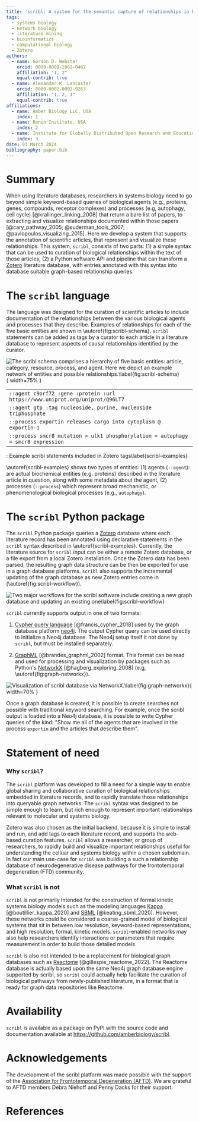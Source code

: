 ```yaml
---
title: 'scribl: A system for the semantic capture of relationships in biological literature'
tags:
  - systems biology
  - network biology
  - literature mining
  - bioinformatics
  - computational biology
  - Zotero
authors:
  - name: Gordon D. Webster
    orcid: 0009-0009-2862-0467
    affiliation: "1, 2"
    equal-contrib: true
  - name: Alexander K. Lancaster
    orcid: 0000-0002-0002-9263
    affiliation: "1, 2, 3"
    equal-contrib: true
affiliations:
  - name: Amber Biology LLC, USA
    index: 1
  - name: Ronin Institute, USA
    index: 2
  - name: Institute for Globally Distributed Open Research and Education
    index: 3
date: 03 March 2024
bibliography: paper.bib
---
```


# Summary

When using literature databases, researchers in systems biology need
to go beyond simple keyword-based queries of biological agents (e.g.,
proteins, genes, compounds, receptor complexes) and processes (e.g,
autophagy, cell cycle) [@krallinger_linking_2008] that return a bare
list of papers, to extracting and visualize relationships documented
within those papers [@cary_pathway_2005; @suderman_tools_2007; @pavlopoulos_visualizing_2015].
Here we develop a system that supports the annotation of scientific
articles, that represent and visualize these relationships. This
system, `scribl`, consists of two parts: (1) a simple syntax that can
be used to curation of biological relationships within the text of
those articles, (2) a Python software API and pipeline that can
transform a [Zotero](https://www.zotero.org/) literature database,
with entries annotated with this syntax into database suitable
graph-based relationship queries.

# The `scribl` language

The language was designed for the curation of scientific articles to
include documentation of the relationships between the various
biological agents and processes that they describe. Examples of
relationships for each of the five basic entities are shown in
\autoref{fig:scribl-schema}. `scribl` statements can be added as tags
by a curator to each article in a literature database to represent
aspects of causal relationships identified by the curator.

![The scribl schema comprises a hierarchy of five basic entities: `article`, `category`, `resource`, `process`, and `agent`. Here we depict an example network of entities and possible relationships.\label{fig:scribl-schema}](scribl-schema.png){ width=75% }

|   |
|:--|
| `::agent c9orf72 :gene :protein :url https://www.uniprot.org/uniprot/Q96LT7`     |
| `::agent gtp :tag nucleoside, purine, nucleoside triphosphate`                   |
| `::process exportin releases cargo into cytoplasm @ exportin-1`                  |
| `::process smcr8 mutation > ulk1 phosphorylation < autophagy = smcr8 expression` |
: Example scribl statements included in Zotero tags\label{scribl-examples}

\autoref{scribl-examples} shows two types of entities: (1) agents
(`::agent`): are actual biochemical entities (e.g. proteins) described
in the literature article in question, along with some metadata about
the agent, (2) processes (`::process`) which represent broad
mechanistic, or phenomenological biological processes (e.g.,
`autophagy`).

# The `scribl` Python package

The `scribl` Python package queries a [Zotero](https://zotero.org)
database where each literature record has been annotated using
declarative statements in the `scribl` syntax described in
\autoref{scribl-examples}. Currently, the literature source for
`scribl` input can be either a remote Zotero database, or a file
export from a local Zotero installation. Once the Zotero data has been
parsed, the resulting graph data structure can be then be exported for
use in a graph database platforms. `scribl` also supports the
incremental updating of the graph database as new Zotero entries come
in (\autoref{fig:scribl-workflow}).

![Two major workflows for the scribl software include creating a new graph database and updating an existing one\label{fig:scribl-workflow}](scribl-workflow.png)

`scribl` currently supports output in one of two formats:

1. [Cypher query language](https://opencypher.org/)
[@francis_cypher_2018] used by the graph database platform
[neo4j](https://neo4j.com). The output Cypher query can be used
directly to initialize a Neo4j database.  The Neo4j setup itself it
not done by `scribl`, but must be installed separately.

2.  [GraphML](http://graphml.graphdrawing.org/)
[@brandes_graphml_2002] format. This format can be read and used for
processing and visualization by packages such as Python's
[NetworkX](https://networkx.org/) [@hagberg_exploring_2008] (e.g,
\autoref{fig:graph-networkx}).

![Visualization of scribl database via NetworkX.\label{fig:graph-networkx}](../graphdb-visual.png){ width=70% }

Once a graph database is created, it is possible to create searches
not possible with traditional keyword searching. For example, once the
scribl output is loaded into a Neo4j database, it is possible to write
Cypher queries of the kind: "Show me all of the agents that are
involved in the process `exportin` and the articles that describe
them".

# Statement of need

### Why `scribl`?

The `scribl` platform was developed to fill a need for a simple way to
enable global sharing and collaborative curation of biological
relationships embedded in literature records, and to rapidly translate
those relationships into queryable graph networks. The `scribl` syntax
was designed to be simple enough to learn, but rich enough to
represent important relationships relevant to molecular and systems
biology.

Zotero was also chosen as the initial backend, because it is simple to
install and run, and add tags to each literature record, and supports
the web-based curation features. `scribl` allows a researcher, or
group of researchers, to rapidly build and visualize important
relationships useful for understanding the celluar and systems biology
within a chosen subdomain. In fact our main use-case for `scribl` was
building a such a relationship database of neurodegenerative disease
pathways for the frontotemporal degeneration (FTD) community.

### What `scribl` is not

`scribl` is not primarily intended for the construction of formal
kinetic systems biology models such as the modeling languages
[Kappa](https://kappalanguage.org/) [@boutillier_kappa_2020] and
[SBML](https://sbml.org/) [@keating_sbml_2020]. However, these
networks could be considered a coarse-grained model of biological
systems that sit in between low resolution, keyword-based
representations; and high resolution, formal, kinetic
models. `scribl`-enabled networks may also help researchers identify
interactions or parameters that require measurement in order to build
those detailed models.

`scribl` is also not intended to be a replacement for biological graph
databases such as [Reactome](https://reactome.org)
[@gillespie_reactome_2022]. The Reactome database is actually based
upon the same Neo4j graph database engine supported by scribl, so
`scribl` could actually help facilitate the curation of biological
pathways from newly-published literature, in a format that is ready
for graph data repositories like Reactome.

# Availability

`scribl` is available as a package on PyPI with the source code and
documentation available at https://github.com/amberbiology/scribl.

# Acknowledgements

The development of the scribl platform was made possible with the
support of the [Association for Frontotemporal Degeneration
(AFTD)](https://theaftd.org/). We are grateful to AFTD members Debra
Niehoff and Penny Dacks for their support.

# References

